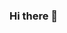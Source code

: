 ### Hi there 👋

<!--
**gimenoam/gimenoam** is a ✨ _special_ ✨ repository because its `README.md` (this file) appears on your GitHub profile.

Here are some ideas to get you started:

- 🔭 I’m currently working on OSINT
- 🌱 I’m currently learning programming 
- 👯 I’m looking to collaborate on OSINT
- 🤔 I’m looking for help with tools
- 💬 Ask me aboutexperience in this area 
- 📫 How to reach me: gimenoam@gmail.com
- 😄 Pronouns: gimeno
- ⚡ Fun fact:
-->
